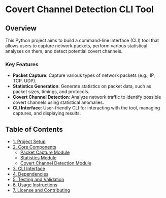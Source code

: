 # Covert Channel Detection CLI Tool

## Overview
This Python project aims to build a command-line interface (CLI) tool that allows users to capture network packets, perform various statistical analyses on them, and detect potential covert channels.

### Key Features
- **Packet Capture**: Capture various types of network packets (e.g., IP, TCP, UDP).
- **Statistics Generation**: Generate statistics on packet data, such as packet sizes, timings, and protocols.
- **Covert Channel Detection**: Analyze network traffic to identify possible covert channels using statistical anomalies.
- **CLI Interface**: User-friendly CLI for interacting with the tool, managing captures, and displaying results.

## Table of Contents

- [1. Project Setup](#1-project-setup)
- [2. Core Components](#2-core-components)
    - [Packet Capture Module](#packet-capture-module)
    - [Statistics Module](#statistics-module)
    - [Covert Channel Detection Module](#covert-channel-detection-module)
- [3. CLI Interface](#3-cli-interface)
- [4. Dependencies](#4-dependencies)
- [5. Testing and Validation](#5-testing-and-validation)
- [6. Usage Instructions](#6-usage-instructions)
- [7. License and Contributing](#7-license-and-contributing)

